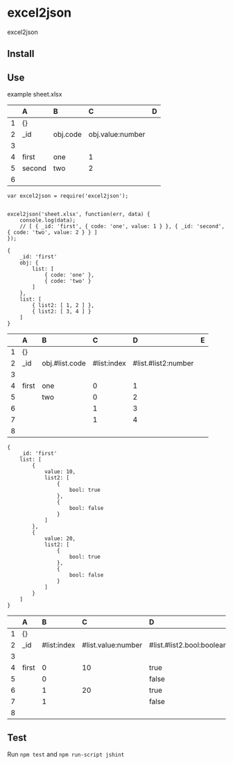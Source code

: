 excel2json
==========

excel2json

## Install

## Use
example sheet.xlsx

|   | A      | B        | C                | D |
|:-:|:-------|:---------|:-----------------|---|
| 1 | {}     |          |                  |   |
| 2 | _id    | obj.code | obj.value:number |   |
| 3 |        |          |                  |   |
| 4 | first  | one      | 1                |   |
| 5 | second | two      | 2                |   |
| 6 |        |          |                  |   |

```
var excel2json = require('excel2json');


excel2json('sheet.xlsx', function(err, data) {
    console.log(data);
    // [ { _id: 'first', { code: 'one', value: 1 } }, { _id: 'second', { code: 'two', value: 2 } } ]
});
```


```
{
    _id: 'first'
    obj: {
        list: [
            { code: 'one' },
            { code: 'two' }
        ]
    },
    list: [
        { list2: [ 1, 2 ] },
        { list2: [ 3, 4 ] }
    ]
}
```
|   | A      | B              | C           | D                   | E |
|:-:|:-------|:---------------|:------------|:--------------------|---|
| 1 | {}     |                |             |                     |   |
| 2 | _id    | obj.#list.code | #list:index | #list.#list2:number |   |
| 3 |        |                |             |                     |   |
| 4 | first  | one            | 0           | 1                   |   |
| 5 |        | two            | 0           | 2                   |   |
| 6 |        |                | 1           | 3                   |   |
| 7 |        |                | 1           | 4                   |   |
| 8 |        |                |             |                     |   |

```
{
    _id: 'first'
    list: [
        {
            value: 10,
            list2: [
                {
                    bool: true    
                },
                {
                    bool: false
                }
            ]
        },
        {
            value: 20,
            list2: [
                {
                    bool: true    
                },
                {
                    bool: false
                }
            ]
        }
    ]
}
```
|   | A      | B           | C                  | D                         | E |
|:-:|:-------|:------------|:-------------------|:--------------------------|---|
| 1 | {}     |             |                    |                           |   |
| 2 | _id    | #list:index | #list.value:number | #list.#list2.bool:boolean |   |
| 3 |        |             |                    |                           |   |
| 4 | first  | 0           | 10                 | true                      |   |
| 5 |        | 0           |                    | false                     |   |
| 6 |        | 1           | 20                 | true                      |   |
| 7 |        | 1           |                    | false                     |   |
| 8 |        |             |                    |                           |   |

## Test
Run `npm test` and `npm run-script jshint`
